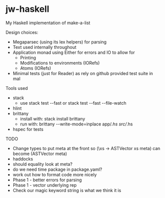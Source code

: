 # jw-haskell

My Haskell implementation of make-a-list

Design choices:

* Megaparsec (using its lex helpers) for parsing
* Text used internally throughout
* Application monad using Either for errors and IO to allow for
  + Printing
  + Modifications to environments (IORefs)
  + Atoms (IORefs)
 * Minimal tests (just for Reader) as rely on github provided test suite in mal

Tools used

* stack
  + use stack test --fast or stack test --fast --file-watch
* hlint
* brittany
  + install with: stack install brittany
  + run with: brittany --write-mode=inplace app/*.hs src/*.hs
* hspec for tests

TODO

* Change types to put meta at the front so (\xs -> ASTVector xs meta) can become (ASTVector meta)
* haddocks
* should equality look at meta?
* do we need time package in package.yaml?
* work out how to format code more nicely
* Phase 1 - better errors for parsing
* Phase 1 - vector underlying rep
* Check our magic keyword string is what we think it is
